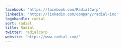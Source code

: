 ```yaml
---
facebook: 'https://facebook.com/RadialCorp'
linkedin: 'https://linkedin.com/company/radial-inc'
logohandle: radial
sort: radial
title: Radial
twitter: radialcorp
website: 'https://www.radial.com/'
---
```

